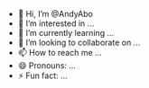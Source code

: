 - 👋 Hi, I’m @AndyAbo
- 👀 I’m interested in ...
- 🌱 I’m currently learning ...
- 💞️ I’m looking to collaborate on ...
- 📫 How to reach me ...
- 😄 Pronouns: ...
- ⚡ Fun fact: ...

<!---
AndyAbo/AndyAbo is a ✨ special ✨ repository because its `README.md` (this file) appears on your GitHub profile.
You can click the Preview link to take a look at your changes.
--->
